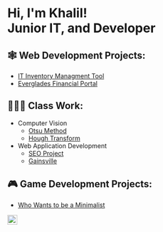 <h1>Hi, I'm Khalil! <br/>Junior IT, and Developer</h1>

<h2>🕸️ Web Development Projects:</h2>

  - [IT Inventory Managment Tool](https://github.com/kdpx/IT-Inventory-Managment-Tool)
  - [Everglades Financial Portal](https://github.com/kdpx/Everglades-Financial-Portal)

<h2>👨🏻‍💻 Class Work:</h2>

  - Computer Vision
    - [Otsu Method](https://github.com/kdpx/Otsu-Method)
    - [Hough Transform](https://github.com/kdpx/Hough-Transform)
  - Web Application Development
    - [SEO Project](https://github.com/kdpx/SEO-Project)
    - [Gainsville](https://github.com/kdpx/Gainsville)
  
     
<h2>🎮 Game Development Projects:</h2>

  - [Who Wants to be a Minimalist](https://github.com/Kdpx/Who-Wants-to-be-a-Minimalist)


[<img align="left" alt="JoshMadakor | LinkedIn" width="22px" src="https://cdn.jsdelivr.net/npm/simple-icons@v3/icons/linkedin.svg" />][linkedin]


[linkedin]: https://www.linkedin.com/in/khalil-dupoux-40b883267

<!--
**joshmadakor1/joshmadakor1** is a ✨ _special_ ✨ repository because its `README.md` (this file) appears on your GitHub profile.

Here are some ideas to get you started:

- 🔭 I’m currently working on ...
- 🌱 I’m currently learning ...
- 👯 I’m looking to collaborate on ...
- 🤔 I’m looking for help with ...
- 💬 Ask me about ...
- 📫 How to reach me: ...
- 😄 Pronouns: ...
- ⚡ Fun fact: ...
-->
